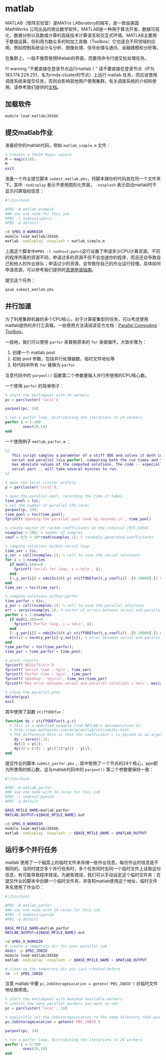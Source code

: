 # matlab

MATLAB（矩阵实验室）是MATrix LABoratory的缩写，是一款由美国 MathWorks 公司出品的商业数学软件。MATLAB是一种用于算法开发、数据可视化、数据分析以及数值计算的高级技术计算语言和交互式环境。MATLAB主要用于数值运算，但利用为数众多的附加工具箱（Toolbox）它也适合不同领域的应用，例如控制系统设计与分析、图像处理、信号处理与通讯、金融建模和分析等。

在集群上，一般不推荐使用Matlab的界面，而要用命令行提交批处理任务。

!!! warning "不要直接在登录节点运行matlab！"
        请不要直接在登录节点（IP为183.174.229.251，名为rmdx-cluster的节点）上运行 matlab 任务，而应该使用调度系统来提交任务，否则会影响其他用户使用集群。有关调度系统的介绍和使用，请参考我们提供的[文档](../job-scheduler.md)。

## 加载软件

```bash
module load matlab/2016b
```

## 提交matlab作业

准备好你的matlab代码，例如 `matlab_simple.m` 文件：

```matlab
% Creates a 10x10 Magic square
M = magic(10);
M
exit
```

准备一个作业提交脚本 `submit_matlab.pbs`，将脚本跟你的代码放在同一个文件夹下。其中 `-nodisplay` 表示不使用图形化界面， `-nosplash` 表示启动matlab时不显示闪屏版权信息：

```bash
#!/bin/bash

#PBS -N matlab_example
### use one node for this job
#PBS -l nodes=1:ppn=1
#PBS -q default

cd $PBS_O_WORKDIR
module load matlab/2016b
matlab -nodisplay -nosplash < matlab_simple.m
```

上面这个脚本中`#PBS -l nodes=1:ppn=1`这行设置了申请多少CPU计算资源。不同的程序所需的资源不同，申请过多的资源不但不会加速你的程序，而且还会导致自己和他人的作业排队；申请过少的资源，会导致你自己的作业运行较慢。具体如何申请资源，可以参考我们提供的[资源申请指南](../resources.md)。

提交这个任务：

```bash
qsub submit_matlab.pbs
```

## 并行加速

为了利用集群机器的多个CPU核心，对于计算密集型的任务，可以考虑使用matlab提供的并行工具箱，一些使用方法请阅读官方文档：[Parallel Computing Toolbox][1]。

一般地，我们可以使用 `parfor` 来替换原来的 `for` 来做循环。大致步骤为：

1. 创建一个 matlab pool
2. 初始 pool 参数，包括并行处理器数，临时文件地址等
3. 将代码中所有 `for` 替换为 `parfor` 

注意代码中的 `parpool()` 函数第二个参数要输入并行所使用的CPU核心数。

一个使用 `parfor` 的简单例子：

```matlab
% start the matlabpool with 24 workers
pc = parcluster('local')

parpool(pc, 24)

% run a parfor loop, distributing the iterations to 24 workers
parfor i = 1:100
        ones(10,10)
end
```

一个使用例子 `matlab_parfor.m` ：

```matlab
%{
   This script samples a parameter of a stiff ODE and solves it both in
   serial and parallel (via parfor), comparing both the run times and the
   max absolute values of the computed solutions. The code -- especially the
   serial part -- will take several minutes to run.
%}

% open the local cluster profile
p = parcluster('local');

% open the parallel pool, recording the time it takes
time_pool = tic;
% set the number of parallel CPU cores 
parpool(p, 24);
time_pool = toc(time_pool);
fprintf('Opening the parallel pool took %g seconds.\n', time_pool)

% create vector of random coefficients on the interval [975,1050]
nsamples = 100; % number of samples
coef = 975 + 50*rand(nsamples,1); % randomly generated coefficients

% compute solutions within serial loop
time_ser = tic;
y_ser = cell(nsamples,1); % cell to save the serial solutions
for i = 1:nsamples
  if mod(i,10)==0
    fprintf('Serial for loop, i = %d\n', i);
  end
  [~,y_ser{i}] = ode15s(@(t,y) stiffODEfun(t,y,coef(i)) ,[0 10000],[2 0]);
end
time_ser = toc(time_ser);

% compute solutions within parfor
time_parfor = tic;
y_par = cell(nsamples,1); % cell to save the parallel solutions
err = zeros(nsamples,1); % vector of errors between serial and parallel solutions
parfor i = 1:nsamples
  if mod(i,10)==0
    fprintf('Parfor loop, i = %d\n', i);
  end
  [~,y_par{i}] = ode15s(@(t,y) stiffODEfun(t,y,coef(i)) ,[0 10000],[2 0]);
  err(i) = norm(y_par{i}-y_ser{i}); % error between serial and parallel solutions
end
time_parfor = toc(time_parfor);
time_par = time_parfor + time_pool;

% print results
fprintf('RESULTS\n\n')
fprintf('Serial time : %g\n', time_ser)
fprintf('Parfor time : %g\n', time_par)
fprintf('Speedup : %g\n\n', time_ser/time_par)
fprintf('Max error between serial and parallel solutions = %e\n', max(abs(err)))

% close the parallel pool
delete(gcp)
exit
```

其中使用了函数 `stiffODEfun`：

```matlab
function dy = stiffODEfun(t,y,c)
  % This is a modified example from MATLAB's documentation at:
  % http://www.mathworks.com/help/matlab/ref/ode15s.html
  % The difference here is that the coefficient c is passed as an argument.
    dy = zeros(2,1);
    dy(1) = y(2);
    dy(2) = c*(1 - y(1)^2)*y(2) - y(1);
end
```

提交作业的脚本 `submit_parfor.pbs` ，其中使用了一个节点的24个核心，ppn即为所使用的核心数，这与matlab代码中的 `parpool()` 第二个参数要保持一致：

```bash
#!/bin/bash

#PBS -N matlab_parfor
### use one node with 24 cores for this job
#PBS -l nodes=1:ppn=24
#PBS -q default

BASE_MFILE_NAME=matlab_parfor
MATLAB_OUTPUT=${BASE_MFILE_NAME}.out

cd $PBS_O_WORKDIR
module load matlab/2016b
matlab -nodisplay -nosplash -r $BASE_MFILE_NAME > $MATLAB_OUTPUT
```

## 运行多个并行任务

matlab 使用了一个磁盘上的临时文件来存储一些作业信息，每份作业的信息是不相同的。当同时提交多个并行任务时，多个任务同时去同一个临时文件上读取这份信息，有可能导致程序错误。为避免错误，我们可以手动设定这个临时文件夹：在提交作业的脚本中创建一个临时文件夹，并告知matlab使用这个地址，临时文件夹名使用了作业ID：

```bash
#!/bin/bash

#PBS -N matlab_parfor
### use one node with 24 cores for this job
#PBS -l nodes=1:ppn=24
#PBS -q default

BASE_MFILE_NAME=matlab_parfor
MATLAB_OUTPUT=${BASE_MFILE_NAME}.out

cd $PBS_O_WORKDIR
# create a temporary dir for your parallel job
mkdir -p $PBS_JOBID
module load matlab/2016b
matlab -nodisplay -nosplash -r $BASE_MFILE_NAME > $MATLAB_OUTPUT

# clean up the temporary dir you just created before
rm -rf $PBS_JOBID
```

注意 matlab 中要 `pc.JobStorageLocation = getenv('PBS_JOBID')` 对临时文件地址做修改。

```matlab
% start the matlabpool with maximum available workers
% control how many parallel workers you want to set
pc = parcluster('local', 24)

% explicitly set the JobStorageLocation to the temp directory that was created in your submit job script
pc.JobStorageLocation = getenv('PBS_JOBID')

parpool(pc, 24)

% run a parfor loop, distributing the iterations to 24 workers
parfor i = 1:100
        ones(10,10)
end
```

[1]: https://ww2.mathworks.cn/products/parallel-computing.html